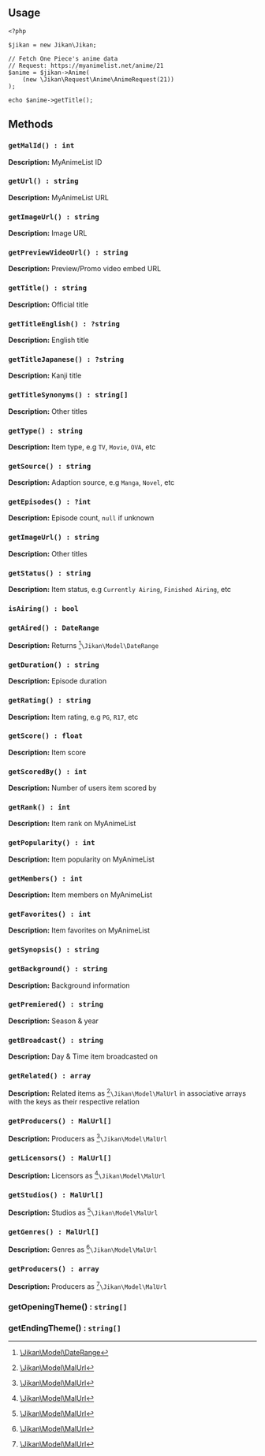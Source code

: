 ## Usage
```
<?php

$jikan = new Jikan\Jikan;

// Fetch One Piece's anime data
// Request: https://myanimelist.net/anime/21
$anime = $jikan->Anime(
    (new \Jikan\Request\Anime\AnimeRequest(21))
);

echo $anime->getTitle();
```

## Methods
### `getMalId() : int`
**Description:** MyAnimeList ID

### `getUrl() : string`
**Description:** MyAnimeList URL

### `getImageUrl() : string`
**Description:** Image URL

### `getPreviewVideoUrl() : string`
**Description:** Preview/Promo video embed URL

### `getTitle() : string`
**Description:** Official title

### `getTitleEnglish() : ?string`
**Description:** English title

### `getTitleJapanese() : ?string`
**Description:** Kanji title

### `getTitleSynonyms() : string[]`
**Description:** Other titles

### `getType() : string`
**Description:** Item type, e.g `TV`, `Movie`, `OVA`, etc

### `getSource() : string`
**Description:** Adaption source, e.g `Manga`, `Novel`, etc

### `getEpisodes() : ?int`
**Description:** Episode count, `null` if unknown

### `getImageUrl() : string`
**Description:** Other titles

### `getStatus() : string`
**Description:** Item status, e.g `Currently Airing`, `Finished Airing`, etc

### `isAiring() : bool`

### `getAired() : DateRange`
**Description:** Returns [^2]`\Jikan\Model\DateRange`

### `getDuration() : string`
**Description:** Episode duration

### `getRating() : string`
**Description:** Item rating, e.g `PG`, `R17`, etc

### `getScore() : float`
**Description:** Item score

### `getScoredBy() : int`
**Description:** Number of users item scored by

### `getRank() : int`
**Description:** Item rank on MyAnimeList

### `getPopularity() : int`
**Description:** Item popularity on MyAnimeList

### `getMembers() : int`
**Description:** Item members on MyAnimeList

### `getFavorites() : int`
**Description:** Item favorites on MyAnimeList

### `getSynopsis() : string`

### `getBackground() : string`
**Description:** Background information

### `getPremiered() : string`
**Description:** Season & year

### `getBroadcast() : string`
**Description:** Day & Time item broadcasted on

### `getRelated() : array`
**Description:** Related items as [^1]`\Jikan\Model\MalUrl` in associative arrays with the keys as their respective relation

### `getProducers() : MalUrl[]`
**Description:** Producers as [^1]`\Jikan\Model\MalUrl`

### `getLicensors() : MalUrl[]`
**Description:** Licensors as [^1]`\Jikan\Model\MalUrl`

### `getStudios() : MalUrl[]`
**Description:** Studios as [^1]`\Jikan\Model\MalUrl`

### `getGenres() : MalUrl[]`
**Description:** Genres as [^1]`\Jikan\Model\MalUrl`

### `getProducers() : array`
**Description:** Producers as [^1]`\Jikan\Model\MalUrl`

### getOpeningTheme() : `string[]`

### getEndingTheme() : `string[]`

[^1]: [\Jikan\Model\MalUrl](/objects/misc/mal-url.md)
[^2]: [\Jikan\Model\DateRange](/objects/misc/date-range.md)